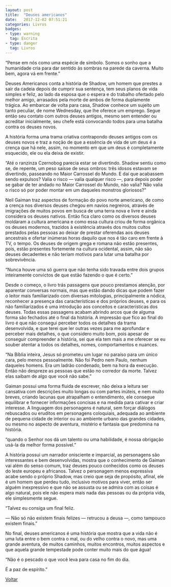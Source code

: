 ```yaml
---
layout: post
title:  "Deuses americanos"
date:   2017-12-02 07:51:21
categories: Livros
badges:
- type: warning
  tag: Escrita
- type: danger
  tag: Livros
---
```


“Pense em nós como uma espécie de símbolo. Somos o sonho que a humanidade cria para dar sentido às sombras na parede da caverna. Muito bem, agora vá em frente.”

<!--more-->

Deuses Americanos conta a história de Shadow, um homem que prestes a sair da cadeia depois de cumprir sua sentença, tem seus planos de vida simples e feliz, ao lado da esposa que o espera e do trabalho ofertado pelo melhor amigo, arrasados pela morte de ambos de forma duplamente trágica. Ao embarcar de volta para casa, Shadow conhece um sujeito um tanto peculiar, de nome Wednesday, que lhe oferece um emprego. Segue então seu contato com outros deuses antigos, mesmo sem entender ou acreditar inicialmente, seu chefe está convocando todos para uma batalha contra os deuses novos.

A história forma uma trama criativa contrapondo deuses antigos com os deuses novos e traz a noção de que a essência de vida de um deus é a crença que há nele, assim, no momento em que um deus é completamente esquecido, ele ou ela deixa de existir.

“Até o ranzinza Czernobog parecia estar se divertindo. Shadow sentiu como se, de repente, um peso saísse de seus ombros: três idosos estavam se divertindo, passeando no Maior Carrossel do Mundo. E daí que acabassem sendo expulsos? Valia o risco — valia qualquer risco —, para depois poder se gabar de ter andado no Maior Carrossel do Mundo, não valia? Não valia o risco só por poder montar em um daqueles monstros gloriosos?”

Neil Gaiman traz aspectos de formação do povo norte americano, de como a crença nos diversos deuses chegou em navios negreiros, através de imigrações de muitos povos em busca de uma terra nova e livre e ainda considera os deuses nativos. Então fica claro como os diversos deuses moldaram a cultura americana e como essa cultura criou de forma orgânica os deuses modernos, trazidos à existência através dos muitos cultos prestados pelas pessoas ao deixar de prestar oferendas aos deuses ancestrais e ofertar inúmeras horas daquilo que nos é tão caro em frente à TV, o tempo. Os deuses de origem grega e romana não estão presentes, pois, estão presentes fortemente na cultura ocidental, assim, não são deuses decadentes e não teriam motivos para lutar uma batalha por sobrevivência.

“Nunca houve uma só guerra que não tenha sido travada entre dois grupos inteiramente convictos de que estão fazendo o que é certo.”

Desde o começo, o livro trás passagens que pouco prestamos atenção, por aparentar conversas normais, mas que estão dando dicas que podem fazer o leitor mais familiarizado com diversas mitologias, principalmente a nódica, reconhecer a presença das características e dos próprios deuses, e para os não familiarizados é uma introdução aos conceitos e características dos deuses. Todas essas passagens acabam abrindo arcos que de alguma forma são fechados até o final da história. A impressão que fico ao final do livro é que não consegui perceber todos os detalhes da trama desenvolvida, e que terei que ler outras vezes para me aprofundar e perceber mais detalhes, o que considero muito bom, pois apesar de conseguir compreender a história, sei que ela tem mais a me oferecer se eu souber atentar a todos os detalhes, nomes, comportamentos e nuances.

“Na Bíblia inteira, Jesus só prometeu um lugar no paraíso para um único cara, pelo menos pessoalmente. Não foi Pedro nem Paulo, nenhum daqueles homens. Era um ladrão condenado, bem na hora da execução. Então não despreze as pessoas que estão no corredor da morte. Talvez elas saibam de algo que você não sabe.”

Gaiman possui uma forma fluida de escrever, não deixa a leitura ser cansativa com descrições muito longas ou com partes inúteis, e nem muito breves, criando lacunas que atrapalham o entendimento, ele consegue equilibrar e fornecer informações concisas e na medida para cativar e criar interesse. A linguagem dos personagens é natural, sem forçar diálogos rebuscados ou eruditos em personagens coloquiais, adequada ao ambiente de pequena cidade de interior ou ao ambiente urbano das grandes cidades, ou mesmo no aspecto de aventura, mistério e fantasia que predomina na história.

“quando o Senhor nos dá um talento ou uma habilidade, é nossa obrigação usá-la da melhor forma possível.”

A história possui um narrador onisciente e imparcial, as personagens são interessantes e bem desenvolvidas, mostra que o conhecimento de Gaiman vai além do senso comum, traz deuses pouco conhecidos como os deuses do leste europeu e africanos. Talvez o personagem menos expressiva acabe sendo o próprio Shadow, mas creio que seja de propósito, afinal, ele é um homem que perdeu tudo, inclusivo motivos para viver, então ser alguém inexpressivo e que não se assusta ou se admira com as coisas é algo natural, pois ele não espera mais nada das pessoas ou da própria vida, ele simplesmente segue.

“Talvez eu consiga um final feliz.

— Não só não existem finais felizes — retrucou a deusa —, como tampouco existem finais.”

No final, deuses americanos é uma história que mostra que a vida não é uma luta entre o bem contra o mal, ou do velho contra o novo, mas uma grande aventura, de muitos caminhos, muitos encontros, muitos aspectos e que aquela grande tempestade pode conter muito mais do que água!

“Não é o pescado o que você leva para casa no fim do dia.

É a paz de espírito.”


[Voltar]({{site.baseurl}}/docs/humanidades)